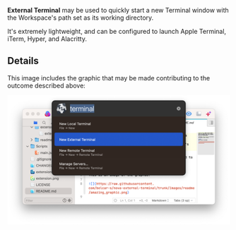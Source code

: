 **External Terminal** may be used to quickly start a new Terminal window with the Workspace's path set as its working directory.

It's extremely lightweight, and can be configured to launch Apple Terminal, iTerm, Hyper, and Alacritty.

## Details

This image includes the graphic that may be made contributing to the outcome described above:

![](https://raw.githubusercontent.com/belcar-s/nova-external-terminal/trunk/Images/readme/amazing_graphic.png)
